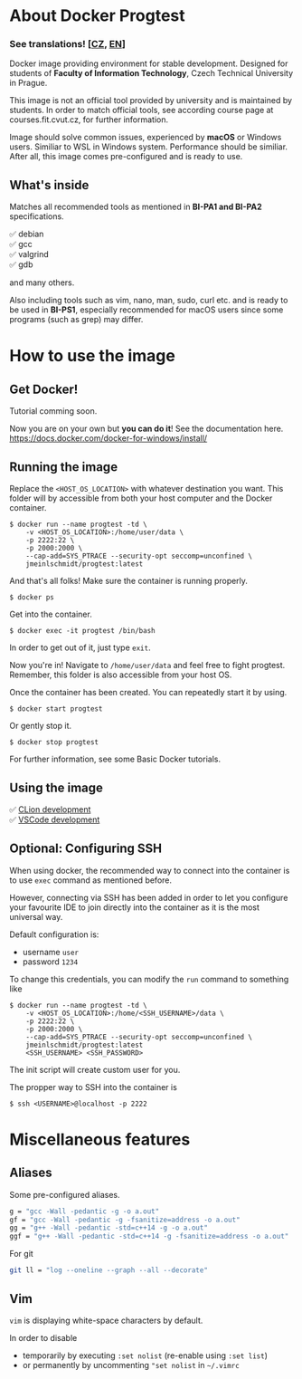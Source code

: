 # About Docker Progtest

### See translations! [[CZ](https://github.com/jmeinlschmidt/docker-progtest/blob/master/README_CZ.md), [EN](https://github.com/jmeinlschmidt/docker-progtest/blob/master/README.md)]

Docker image providing environment for stable development. Designed for students of **Faculty of Information Technology**, Czech Technical University in Prague.

This image is not an official tool provided by university and is maintained by students. In order to match official tools, see according course page at courses.fit.cvut.cz, for further information.

Image should solve common issues, experienced by **macOS** or Windows users. Similiar to WSL in Windows system. Performance should be similiar. After all, this image comes pre-configured and is ready to use.

## What's inside

Matches all recommended tools as mentioned in **BI-PA1 and BI-PA2** specifications.

✅ debian \
✅ gcc \
✅ valgrind \
✅ gdb

and many others.

Also including tools such as vim, nano, man, sudo, curl etc. and is ready to be used in **BI-PS1**, especially recommended for macOS users since some programs (such as grep) may differ.

# How to use the image

## Get Docker!

Tutorial comming soon.

Now you are on your own but **you can do it**! See the documentation here. https://docs.docker.com/docker-for-windows/install/

## Running the image

Replace the `<HOST_OS_LOCATION>` with whatever destination you want. This folder will by accessible from both your host computer and the Docker container.

```
$ docker run --name progtest -td \
    -v <HOST_OS_LOCATION>:/home/user/data \
    -p 2222:22 \
    -p 2000:2000 \
    --cap-add=SYS_PTRACE --security-opt seccomp=unconfined \
    jmeinlschmidt/progtest:latest
```

And that's all folks! Make sure the container is running properly.

```
$ docker ps
```

Get into the container.

```
$ docker exec -it progtest /bin/bash
```

In order to get out of it, just type `exit`.

Now you're in! Navigate to `/home/user/data` and feel free to fight progtest. Remember, this folder is also accessible from your host OS.

Once the container has been created. You can repeatedly start it by using.

```
$ docker start progtest
```

Or gently stop it.

```
$ docker stop progtest
```

For further information, see some Basic Docker tutorials.

## Using the image

✅ [CLion development](https://github.com/jmeinlschmidt/docker-progtest/blob/master/doc/en/clion_setup.md) \
✅ [VSCode development](https://github.com/jmeinlschmidt/docker-progtest/blob/master/doc/en/vscode_setup.md)

## Optional: Configuring SSH

When using docker, the recommended way to connect into the container is to use `exec` command as mentioned before.

However, connecting via SSH has been added in order to let you configure your favourite IDE to join directly into the container as it is the most universal way.

Default configuration is:
- username `user`
- password `1234`

To change this credentials, you can modify the `run` command to something like

```
$ docker run --name progtest -td \
    -v <HOST_OS_LOCATION>:/home/<SSH_USERNAME>/data \
    -p 2222:22 \
    -p 2000:2000 \
    --cap-add=SYS_PTRACE --security-opt seccomp=unconfined \
    jmeinlschmidt/progtest:latest
    <SSH_USERNAME> <SSH_PASSWORD>
```

The init script will create custom user for you.

The propper way to SSH into the container is

```
$ ssh <USERNAME>@localhost -p 2222
```

# Miscellaneous features

## Aliases

Some pre-configured aliases.

```bash
g = "gcc -Wall -pedantic -g -o a.out"
gf = "gcc -Wall -pedantic -g -fsanitize=address -o a.out"
gg = "g++ -Wall -pedantic -std=c++14 -g -o a.out"
ggf = "g++ -Wall -pedantic -std=c++14 -g -fsanitize=address -o a.out"
```

For git

```bash
git ll = "log --oneline --graph --all --decorate"
```

## Vim

`vim` is displaying white-space characters by default.

In order to disable
- temporarily by executing `:set nolist` (re-enable using `:set list`)
- or permanently by uncommenting `"set nolist` in `~/.vimrc`
